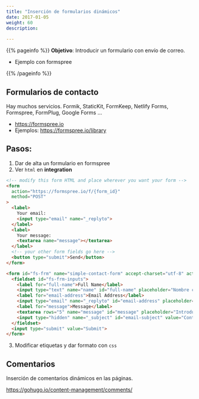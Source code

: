 ```yaml
---
title: "Inserción de formularios dinámicos"
date: 2017-01-05
weight: 60
description: 
  
---
```


{{% pageinfo %}}
**Objetivo**: Introducir un formulario con envío de correo.

* Ejemplo con formspree

{{% /pageinfo %}}


## Formularios de contacto

Hay muchos servicios. Formik, StaticKit, FormKeep, Netlify Forms, Formspree, FormPlug, Google Forms ...

* https://formspree.io
* Ejemplos: https://formspree.io/library


## Pasos:

1. Dar de alta un formulario en formspree
2. Ver `html` en **integration**

```html
<!-- modify this form HTML and place wherever you want your form -->
<form
  action="https://formspree.io/f/{form_id}"
  method="POST"
>
  <label>
    Your email:
    <input type="email" name="_replyto">
  </label>
  <label>
    Your message:
    <textarea name="message"></textarea>
  </label>
  <!-- your other form fields go here -->
  <button type="submit">Send</button>
</form>
```


```html
<form id="fs-frm" name="simple-contact-form" accept-charset="utf-8" action="https://formspree.io/f/{form_id}" method="post">
  <fieldset id="fs-frm-inputs">
    <label for="full-name">Full Name</label>
    <input type="text" name="name" id="full-name" placeholder="Nombre completo" required="">
    <label for="email-address">Email Address</label>
    <input type="email" name="_replyto" id="email-address" placeholder="email@domain.tld" required="">
    <label for="message">Message</label>
    <textarea rows="5" name="message" id="message" placeholder="Introduzca texto ..." required=""></textarea>
    <input type="hidden" name="_subject" id="email-subject" value="Contact Form Submission">
  </fieldset>
  <input type="submit" value="Submit">
</form>
```
3. Modificar etiquetas y dar formato con `css`





## Comentarios 

Inserción de comentarios dinámicos en las páginas.

https://gohugo.io/content-management/comments/

